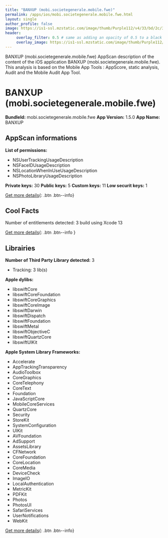 ```yaml
---
title: "BANXUP (mobi.societegenerale.mobile.fwe)"
permalink: /apps/ios/mobi.societegenerale.mobile.fwe.html
layout: single
author_profile: false
image: https://is1-ssl.mzstatic.com/image/thumb/Purple112/v4/33/bd/2c/33bd2cc4-eba7-900e-965f-fb6845e39967/AppIcon-0-0-1x_U007emarketing-0-0-0-10-0-0-sRGB-0-0-0-GLES2_U002c0-512MB-85-220-0-0.png/512x512bb.jpg
header: 
     overlay_filter: 0.5 # same as adding an opacity of 0.5 to a black background
     overlay_image: https://is1-ssl.mzstatic.com/image/thumb/Purple112/v4/33/bd/2c/33bd2cc4-eba7-900e-965f-fb6845e39967/AppIcon-0-0-1x_U007emarketing-0-0-0-10-0-0-sRGB-0-0-0-GLES2_U002c0-512MB-85-220-0-0.png/512x512bb.jpg
---
```

BANXUP (mobi.societegenerale.mobile.fwe) AppScan description of the content of the iOS application BANXUP (mobi.societegenerale.mobile.fwe). This analysis is based on the Mobile App Tools : AppScore, static analysis, Audit and the Mobile Audit App Tool.

# BANXUP (mobi.societegenerale.mobile.fwe)

**BundleId:** mobi.societegenerale.mobile.fwe
**App Version:** 1.5.0
**App Name:** BANXUP


## AppScan informations 

**List of permissions:** 
- NSUserTrackingUsageDescription
- NSFaceIDUsageDescription
- NSLocationWhenInUseUsageDescription
- NSPhotoLibraryUsageDescription
  
  
**Private keys:** 30
**Public keys:** 5
**Custom keys:** 11
**Low securit keys:** 1
  
[Get more details](/pricing.html){: .btn .btn--info}

## Cool Facts

Number of entitlements detected: 3
build using Xcode 13
  
[Get more details](/pricing.html){: .btn .btn--info }

## Librairies 
**Number of Third Party Library detected:** 3
- Tracking: 3 lib(s)


**Apple dylibs:**
- libswiftCore
- libswiftCoreFoundation
- libswiftCoreGraphics
- libswiftCoreImage
- libswiftDarwin
- libswiftDispatch
- libswiftFoundation
- libswiftMetal
- libswiftObjectiveC
- libswiftQuartzCore
- libswiftUIKit


**Apple System Library Frameworks:**
- Accelerate
- AppTrackingTransparency
- AudioToolbox
- CoreGraphics
- CoreTelephony
- CoreText
- Foundation
- JavaScriptCore
- MobileCoreServices
- QuartzCore
- Security
- StoreKit
- SystemConfiguration
- UIKit
- AVFoundation
- AdSupport
- AssetsLibrary
- CFNetwork
- CoreFoundation
- CoreLocation
- CoreMedia
- DeviceCheck
- ImageIO
- LocalAuthentication
- MetricKit
- PDFKit
- Photos
- PhotosUI
- SafariServices
- UserNotifications
- WebKit


  
[Get more details](/pricing.html){: .btn .btn--info}

